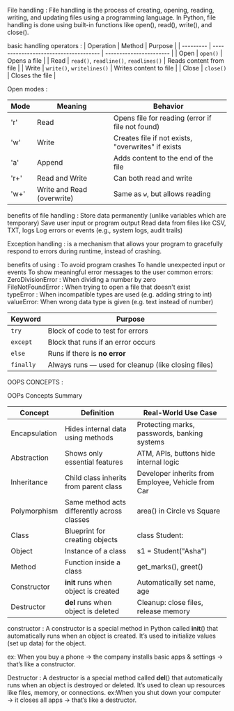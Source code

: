 File handling : File handling is the process of creating, opening, reading, writing, and updating files using a programming language. In Python, file handling is done using built-in functions like open(), read(), write(), and close().

basic handling operators :
| Operation | Method                                | Purpose                 |
| --------- | ------------------------------------- | ----------------------- |
| Open      | `open()`                              | Opens a file            |
| Read      | `read()`, `readline()`, `readlines()` | Reads content from file |
| Write     | `write()`, `writelines()`             | Writes content to file  |
| Close     | `close()`                             | Closes the file         |

Open modes :

| Mode   | Meaning                    | Behavior                                             |
| ------ | -------------------------- | ---------------------------------------------------- |
|   'r'  | Read                       | Opens file for reading (error if file not found)     |
|  'w'   | Write                      | Creates file if not exists, "overwrites" if exists |
|   'a'  | Append                     | Adds content to the end of the file                  |
|  'r+'  | Read and Write             | Can both read and write                              |
|  'w+'  | Write and Read (overwrite) | Same as `w`, but allows reading                      |

benefits of file handling : Store data permanently (unlike variables which are temporary)
                            Save user input or program output
                            Read data from files like CSV, TXT, logs
                            Log errors or events (e.g., system logs, audit trails)

Exception handling : is a mechanism that allows your program to gracefully respond to errors during runtime, instead of crashing.

benefits of using : To avoid program crashes
                    To handle unexpected input or events
                    To show meaningful error messages to the user
common errors: 
             ZeroDivisionError : When dividing a number by zero       
             FileNotFoundError : When trying to open a file that doesn't exist       
             typeError : When incompatible types are used (e.g. adding string to int)
             valueError: When wrong data type is given (e.g. text instead of number)

| Keyword   | Purpose                                             |
| --------- | --------------------------------------------------- |
| `try`     | Block of code to test for errors                    |
| `except`  | Block that runs if an error occurs                  |
| `else`    | Runs if there is **no error**                       |
| `finally` | Always runs — used for cleanup (like closing files) |

OOPS CONCEPTS : 
                   

OOPs Concepts Summary

| Concept        | Definition                                         | Real-World Use Case                                  |
|----------------|----------------------------------------------------|------------------------------------------------------|
| Encapsulation  | Hides internal data using methods                  | Protecting marks, passwords, banking systems         |
| Abstraction    | Shows only essential features                      | ATM, APIs, buttons hide internal logic               |
| Inheritance    | Child class inherits from parent class             | Developer inherits from Employee, Vehicle from Car   |
| Polymorphism   | Same method acts differently across classes        | area() in Circle vs Square                           |
| Class          | Blueprint for creating objects                     | class Student:                                       |
| Object         | Instance of a class                                | s1 = Student("Asha")                                 |
| Method         | Function inside a class                            | get_marks(), greet()                                 |
| Constructor    | __init__ runs when object is created               | Automatically set name, age                          |
| Destructor     | __del__ runs when object is deleted                | Cleanup: close files, release memory                 |




constructor : A constructor is a special method in Python called __init__() that automatically runs when an object is created. It’s used to initialize values (set up data) for the object.

ex: When you buy a phone → the company installs basic apps & settings → that’s like a constructor.


Destructor : A destructor is a special method called __del__() that automatically runs when an object is destroyed or deleted. It’s used to clean up resources like files, memory, or connections.
 ex:When you shut down your computer → it closes all apps → that’s like a destructor.